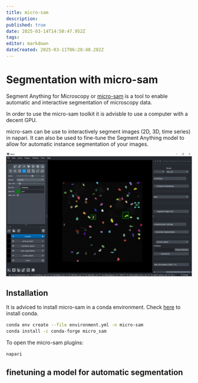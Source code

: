 ```yaml
---
title: micro-sam
description: 
published: true
date: 2025-03-14T14:50:47.952Z
tags: 
editor: markdown
dateCreated: 2025-03-11T06:28:40.282Z
---
```


# Segmentation with micro-sam

Segment Anything for Microscopy or [micro-sam](https://computational-cell-analytics.github.io/micro-sam/micro_sam.html)
is a tool to enable automatic and interactive segmentation of microscopy data.

In order to use the micro-sam toolkit it is advisble to use a computer with a decent GPU.

micro-sam can be use to interactively segment images (2D, 3D, time series) in napari. It can also be used to fine-tune the Segment Anything model to allow for automatic instance segmentation of your images.

![micro-sam.png](/micro-sam.png)

## Installation
It is adviced to install micro-sam in a conda environment. Check [here](conda.md) to install conda.

```bash
conda env create --file environment.yml -n micro-sam
conda install -c conda-forge micro_sam
```

To open the micro-sam plugins:

```bash
napari
```

## finetuning a model for automatic segmentation 